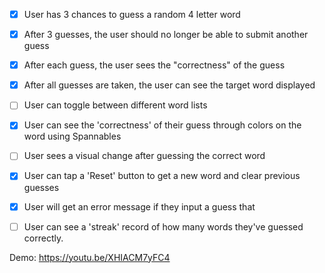 -[x] User has 3 chances to guess a random 4 letter word

-[x] After 3 guesses, the user should no longer be able to submit another guess

-[x] After each guess, the user sees the "correctness" of the guess

-[x] After all guesses are taken, the user can see the target word displayed

-[ ] User can toggle between different word lists

-[x] User can see the 'correctness' of their guess through colors on the word using Spannables

-[ ] User sees a visual change after guessing the correct word

-[x] User can tap a 'Reset' button to get a new word and clear previous guesses

-[x] User will get an error message if they input a guess that

-[ ] User can see a 'streak' record of how many words they've guessed correctly.


Demo: 
https://youtu.be/XHIACM7yFC4
